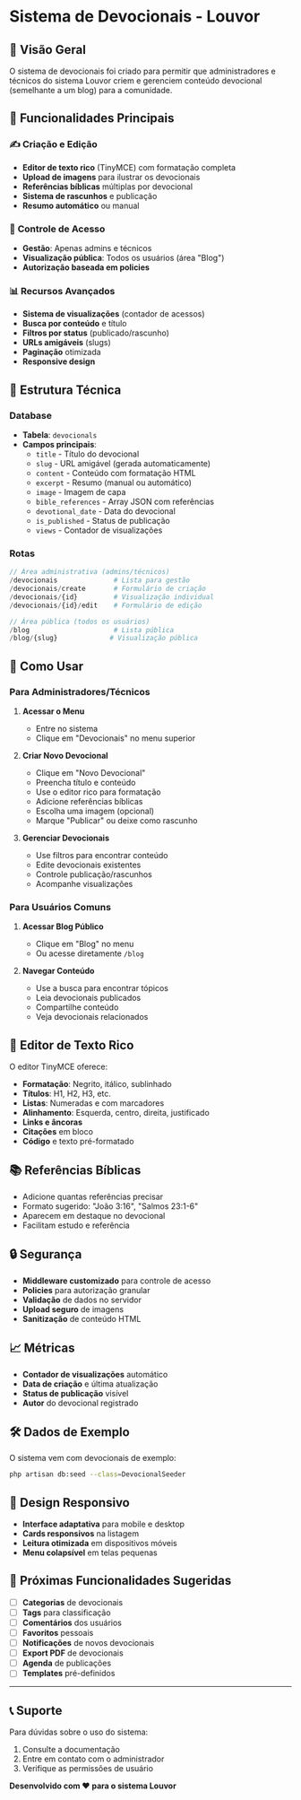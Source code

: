# Sistema de Devocionais - Louvor

## 📖 Visão Geral

O sistema de devocionais foi criado para permitir que administradores e técnicos do sistema Louvor criem e gerenciem conteúdo devocional (semelhante a um blog) para a comunidade.

## 🚀 Funcionalidades Principais

### ✍️ **Criação e Edição**
- **Editor de texto rico** (TinyMCE) com formatação completa
- **Upload de imagens** para ilustrar os devocionais
- **Referências bíblicas** múltiplas por devocional
- **Sistema de rascunhos** e publicação
- **Resumo automático** ou manual

### 👥 **Controle de Acesso**
- **Gestão**: Apenas admins e técnicos
- **Visualização pública**: Todos os usuários (área "Blog")
- **Autorização baseada em policies**

### 📊 **Recursos Avançados**
- **Sistema de visualizações** (contador de acessos)
- **Busca por conteúdo** e título
- **Filtros por status** (publicado/rascunho)
- **URLs amigáveis** (slugs)
- **Paginação** otimizada
- **Responsive design**

## 🔧 Estrutura Técnica

### **Database**
- **Tabela**: `devocionals`
- **Campos principais**:
  - `title` - Título do devocional
  - `slug` - URL amigável (gerada automaticamente)
  - `content` - Conteúdo com formatação HTML
  - `excerpt` - Resumo (manual ou automático)
  - `image` - Imagem de capa
  - `bible_references` - Array JSON com referências
  - `devotional_date` - Data do devocional
  - `is_published` - Status de publicação
  - `views` - Contador de visualizações

### **Rotas**
```php
// Área administrativa (admins/técnicos)
/devocionais              # Lista para gestão
/devocionais/create       # Formulário de criação
/devocionais/{id}         # Visualização individual
/devocionais/{id}/edit    # Formulário de edição

// Área pública (todos os usuários)
/blog                     # Lista pública
/blog/{slug}             # Visualização pública
```

## 📝 Como Usar

### **Para Administradores/Técnicos**

1. **Acessar o Menu**
   - Entre no sistema
   - Clique em "Devocionais" no menu superior

2. **Criar Novo Devocional**
   - Clique em "Novo Devocional"
   - Preencha título e conteúdo
   - Use o editor rico para formatação
   - Adicione referências bíblicas
   - Escolha uma imagem (opcional)
   - Marque "Publicar" ou deixe como rascunho

3. **Gerenciar Devocionais**
   - Use filtros para encontrar conteúdo
   - Edite devocionais existentes
   - Controle publicação/rascunhos
   - Acompanhe visualizações

### **Para Usuários Comuns**

1. **Acessar Blog Público**
   - Clique em "Blog" no menu
   - Ou acesse diretamente `/blog`

2. **Navegar Conteúdo**
   - Use a busca para encontrar tópicos
   - Leia devocionais publicados
   - Compartilhe conteúdo
   - Veja devocionais relacionados

## 🎨 Editor de Texto Rico

O editor TinyMCE oferece:
- **Formatação**: Negrito, itálico, sublinhado
- **Títulos**: H1, H2, H3, etc.
- **Listas**: Numeradas e com marcadores
- **Alinhamento**: Esquerda, centro, direita, justificado
- **Links e âncoras**
- **Citações** em bloco
- **Código** e texto pré-formatado

## 📚 Referências Bíblicas

- Adicione quantas referências precisar
- Formato sugerido: "João 3:16", "Salmos 23:1-6"
- Aparecem em destaque no devocional
- Facilitam estudo e referência

## 🔒 Segurança

- **Middleware customizado** para controle de acesso
- **Policies** para autorização granular
- **Validação** de dados no servidor
- **Upload seguro** de imagens
- **Sanitização** de conteúdo HTML

## 📈 Métricas

- **Contador de visualizações** automático
- **Data de criação** e última atualização
- **Status de publicação** visível
- **Autor** do devocional registrado

## 🛠️ Dados de Exemplo

O sistema vem com devocionais de exemplo:
```bash
php artisan db:seed --class=DevocionalSeeder
```

## 📱 Design Responsivo

- **Interface adaptativa** para mobile e desktop
- **Cards responsivos** na listagem
- **Leitura otimizada** em dispositivos móveis
- **Menu colapsível** em telas pequenas

## 🚀 Próximas Funcionalidades Sugeridas

- [ ] **Categorias** de devocionais
- [ ] **Tags** para classificação
- [ ] **Comentários** dos usuários
- [ ] **Favoritos** pessoais
- [ ] **Notificações** de novos devocionais
- [ ] **Export PDF** de devocionais
- [ ] **Agenda** de publicações
- [ ] **Templates** pré-definidos

---

## 📞 Suporte

Para dúvidas sobre o uso do sistema:
1. Consulte a documentação
2. Entre em contato com o administrador
3. Verifique as permissões de usuário

**Desenvolvido com ❤️ para o sistema Louvor**
